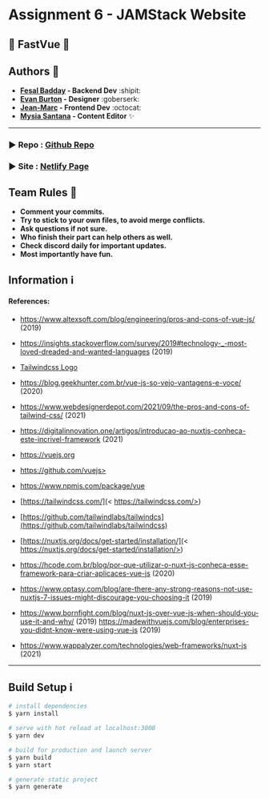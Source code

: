 # Assignment 6 - JAMStack Website

## :star2: FastVue :star2:

## Authors :star2:
- **[Fesal Badday](https://github.com/FesalBadday) - Backend Dev** :shipit:
- **[Evan Burton](https://github.com/Rankorrdagod) - Designer** :goberserk:
- **[Jean-Marc](https://github.com/QDetective) - Frontend Dev** :octocat:
- **[Mysia Santana](https://github.com/Mysia14) - Content Editor** :sparkles:

 ---

### :arrow_forward: Repo : [Github Repo](https://github.com/FesalBadday/cpnt200-final-project)

### :arrow_forward: Site : [Netlify Page](https://fastvue.netlify.app)

## Team Rules :loudspeaker:
- **Comment your commits.**
- **Try to stick to your own files, to avoid merge conflicts.**
- **Ask questions if not sure.**
- **Who finish their part can help others as well.**
- **Check discord daily for important updates.**
- **Most importantly have fun.**

## Information :information_source:
#### References:

- https://www.altexsoft.com/blog/engineering/pros-and-cons-of-vue-js/ (2019)

- https://insights.stackoverflow.com/survey/2019#technology-_-most-loved-dreaded-and-wanted-languages (2019)

- [Tailwindcss Logo](https://ramsalt.com/en/blog/save-time-new-css-framework-tailwindcss) 

- https://blog.geekhunter.com.br/vue-js-so-vejo-vantagens-e-voce/ (2020) 

- https://www.webdesignerdepot.com/2021/09/the-pros-and-cons-of-tailwind-css/ (2021)

- https://digitalinnovation.one/artigos/introducao-ao-nuxtjs-conheca-este-incrivel-framework (2021)
- https://vuejs.org 
- https://github.com/vuejs>  
- [https://www.npmjs.com/package/vue ](https://www.npmjs.com/package/vue)
- [https://tailwindcss.com/](< https://tailwindcss.com/>)
- [https://github.com/tailwindlabs/tailwindcs](https://github.com/tailwindlabs/tailwindcss)
- [https://nuxtjs.org/docs/get-started/installation/](< https://nuxtjs.org/docs/get-started/installation/>)
- https://hcode.com.br/blog/por-que-utilizar-o-nuxt-js-conheca-esse-framework-para-criar-aplicaces-vue-js (2020)

- https://www.optasy.com/blog/are-there-any-strong-reasons-not-use-nuxtjs-7-issues-might-discourage-you-choosing-it (2019)

- https://www.bornfight.com/blog/nuxt-js-over-vue-js-when-should-you-use-it-and-why/ (2019)
https://madewithvuejs.com/blog/enterprises-you-didnt-know-were-using-vue-js  (2019)
- https://www.wappalyzer.com/technologies/web-frameworks/nuxt-js (2021)

 ---

## Build Setup :information_source:

```bash
# install dependencies
$ yarn install

# serve with hot reload at localhost:3000
$ yarn dev

# build for production and launch server
$ yarn build
$ yarn start

# generate static project
$ yarn generate
```